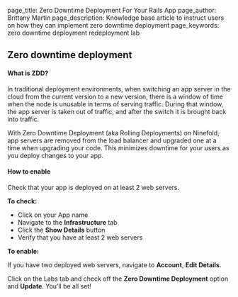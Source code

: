 page_title: Zero Downtime Deployment For Your Rails App
page_author: Brittany Martin
page_description: Knowledge base article to instruct users on how they can implement zero downtime deployment 
page_keywords: zero downtime deployment redeployment lab 

## Zero downtime deployment

#### What is ZDD?

In traditional deployment environments, when switching an app server in the cloud from the current version to a new version, there is a window of time when the node is unusable in terms of serving traffic. During that window, the app server is taken out of traffic, and after the switch it is brought back into traffic.

With Zero Downtime Deployment (aka Rolling Deployments) on Ninefold, app servers are removed from the load balancer and upgraded one at a time when upgrading your code. This minimizes downtime for your users as you deploy changes to your app. 

#### How to enable 

Check that your app is deployed on at least 2 web servers.

__To check:__

* Click on your App name
* Navigate to the __Infrastructure__ tab
* Click the __Show Details__ button
* Verify that you have at least 2 web servers

__To enable:__

If you have two deployed web servers, navigate to __Account__, __Edit Details__.

Click on the Labs tab and check off the __Zero Downtime Deployment__ option and __Update__. You’ll be all set!
